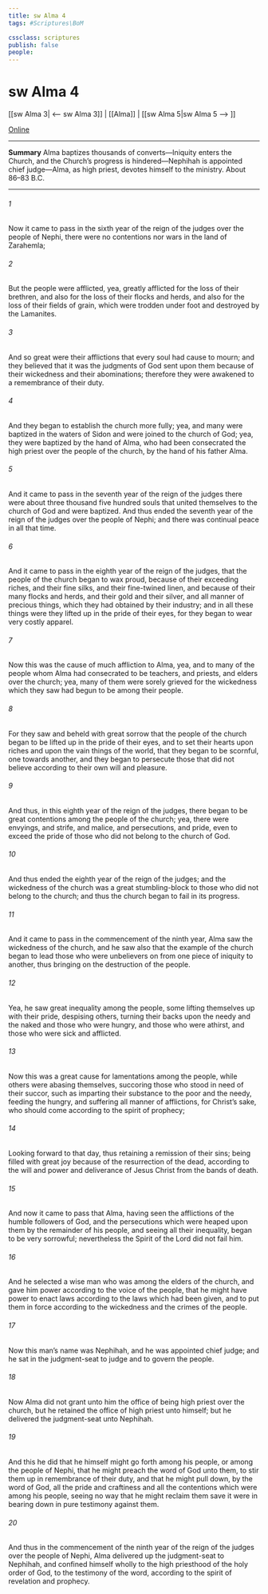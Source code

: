 ```yaml
---
title: sw Alma 4
tags: #Scriptures\BoM

cssclass: scriptures
publish: false
people:
---
```


# sw Alma 4
[[sw Alma 3| <-- sw Alma 3]] | [[Alma]] | [[sw Alma 5|sw Alma 5 --> ]]

[Online](https://churchofjesuschrist.org/study/scriptures/bofm/alma/4?lang=eng)

---
__Summary__
Alma baptizes thousands of converts—Iniquity enters the Church, and the Church’s progress is hindered—Nephihah is appointed chief judge—Alma, as high priest, devotes himself to the ministry. About 86–83 B.C.

---
###### 1 
Now it came to pass in the sixth year of the reign of the judges over the people of Nephi, there were no contentions nor wars in the land of Zarahemla;

###### 2 
But the people were afflicted, yea, greatly afflicted for the loss of their brethren, and also for the loss of their flocks and herds, and also for the loss of their fields of grain, which were trodden under foot and destroyed by the Lamanites.

###### 3 
And so great were their afflictions that every soul had cause to mourn; and they believed that it was the judgments of God sent upon them because of their wickedness and their abominations; therefore they were awakened to a remembrance of their duty.

###### 4 
And they began to establish the church more fully; yea, and many were baptized in the waters of Sidon and were joined to the church of God; yea, they were baptized by the hand of Alma, who had been consecrated the high priest over the people of the church, by the hand of his father Alma.

###### 5 
And it came to pass in the seventh year of the reign of the judges there were about three thousand five hundred souls that united themselves to the church of God and were baptized. And thus ended the seventh year of the reign of the judges over the people of Nephi; and there was continual peace in all that time.

###### 6 
And it came to pass in the eighth year of the reign of the judges, that the people of the church began to wax proud, because of their exceeding riches, and their fine silks, and their fine-twined linen, and because of their many flocks and herds, and their gold and their silver, and all manner of precious things, which they had obtained by their industry; and in all these things were they lifted up in the pride of their eyes, for they began to wear very costly apparel.

###### 7 
Now this was the cause of much affliction to Alma, yea, and to many of the people whom Alma had consecrated to be teachers, and priests, and elders over the church; yea, many of them were sorely grieved for the wickedness which they saw had begun to be among their people.

###### 8 
For they saw and beheld with great sorrow that the people of the church began to be lifted up in the pride of their eyes, and to set their hearts upon riches and upon the vain things of the world, that they began to be scornful, one towards another, and they began to persecute those that did not believe according to their own will and pleasure.

###### 9 
And thus, in this eighth year of the reign of the judges, there began to be great contentions among the people of the church; yea, there were envyings, and strife, and malice, and persecutions, and pride, even to exceed the pride of those who did not belong to the church of God.

###### 10 
And thus ended the eighth year of the reign of the judges; and the wickedness of the church was a great stumbling-block to those who did not belong to the church; and thus the church began to fail in its progress.

###### 11 
And it came to pass in the commencement of the ninth year, Alma saw the wickedness of the church, and he saw also that the example of the church began to lead those who were unbelievers on from one piece of iniquity to another, thus bringing on the destruction of the people.

###### 12 
Yea, he saw great inequality among the people, some lifting themselves up with their pride, despising others, turning their backs upon the needy and the naked and those who were hungry, and those who were athirst, and those who were sick and afflicted.

###### 13 
Now this was a great cause for lamentations among the people, while others were abasing themselves, succoring those who stood in need of their succor, such as imparting their substance to the poor and the needy, feeding the hungry, and suffering all manner of afflictions, for Christ’s sake, who should come according to the spirit of prophecy;

###### 14 
Looking forward to that day, thus retaining a remission of their sins; being filled with great joy because of the resurrection of the dead, according to the will and power and deliverance of Jesus Christ from the bands of death.

###### 15 
And now it came to pass that Alma, having seen the afflictions of the humble followers of God, and the persecutions which were heaped upon them by the remainder of his people, and seeing all their inequality, began to be very sorrowful; nevertheless the Spirit of the Lord did not fail him.

###### 16 
And he selected a wise man who was among the elders of the church, and gave him power according to the voice of the people, that he might have power to enact laws according to the laws which had been given, and to put them in force according to the wickedness and the crimes of the people.

###### 17 
Now this man’s name was Nephihah, and he was appointed chief judge; and he sat in the judgment-seat to judge and to govern the people.

###### 18 
Now Alma did not grant unto him the office of being high priest over the church, but he retained the office of high priest unto himself; but he delivered the judgment-seat unto Nephihah.

###### 19 
And this he did that he himself might go forth among his people, or among the people of Nephi, that he might preach the word of God unto them, to stir them up in remembrance of their duty, and that he might pull down, by the word of God, all the pride and craftiness and all the contentions which were among his people, seeing no way that he might reclaim them save it were in bearing down in pure testimony against them.

###### 20 
And thus in the commencement of the ninth year of the reign of the judges over the people of Nephi, Alma delivered up the judgment-seat to Nephihah, and confined himself wholly to the high priesthood of the holy order of God, to the testimony of the word, according to the spirit of revelation and prophecy.


